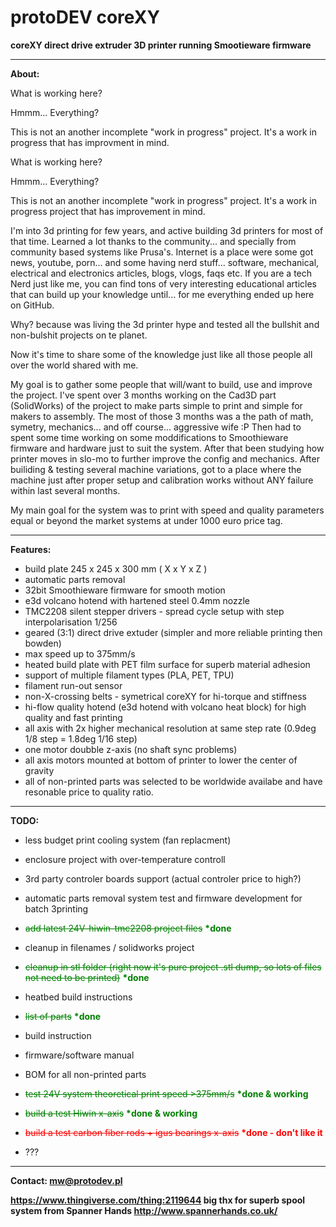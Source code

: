 # protoDEV coreXY
<b>coreXY direct drive extruder 3D printer running Smootieware firmware</b>

-------------------------------------------------------------------------------------------- 

<b>About:</b>
 
 What is working here?
 
 Hmmm... Everything? 
 
 This is not an another incomplete "work in progress" project.
 It's a work in progress that has improvment in mind.
 
 What is working here? 

 Hmmm... Everything? 

 This is not an another incomplete "work in progress" project. It's a work in progress project that has improvement in mind. 

 I'm into 3d printing for few years, and active building 3d printers for most of that time. Learned a lot thanks to the community... 
 and specially from community based systems like Prusa's. Internet is a place were some got news, youtube, porn... 
 and some having nerd stuff... software, mechanical, electrical and electronics articles, blogs, vlogs, faqs etc. 
 If you are a tech Nerd just like me, you can find tons of very interesting educational articles that can build up your knowledge until... 
 for me everything ended up here on GitHub. 
 
 Why? because was living the 3d printer hype and tested all the bullshit and non-bulshit projects on te planet. 

 Now it's time to share some of the knowledge just like all those people all over the world shared with me. 
 
 My goal is to gather some people that will/want to build, use and improve the project.
 I've spent over 3 months working on the Cad3D part (SolidWorks) of the project to make parts simple to print and simple for makers to assembly.
 The most of those 3 months was a the path of math, symetry, mechanics... and off course... aggressive wife :P
 Then had to spent some time working on some moddifications to Smoothieware firmware and hardware just to suit the system.
 After that been studying how printer moves in slo-mo to further improve the config and mechanics.
 After builiding & testing several machine variations, got to a place where the machine just after proper setup and calibration works without ANY failure within last several months.
 
 My main goal for the system was to print with speed and quality parameters equal or beyond the market systems at under 1000 euro price tag. 
 
-------------------------------------------------------------------------------------------- 
 
<b>Features:</b>

 * build plate 245 x 245 x 300 mm ( X x Y x Z )
 * automatic parts removal 
 * 32bit Smoothieware firmware for smooth motion
 * e3d volcano hotend with hartened steel 0.4mm nozzle
 * TMC2208 silent stepper drivers - spread cycle setup with step interpolarisation 1/256 
 * geared (3:1) direct drive extuder (simpler and more reliable printing then bowden)
 * max speed up to 375mm/s 
 * heated build plate with PET film surface for superb material adhesion 
 * support of multiple filament types (PLA, PET, TPU)
 * filament run-out sensor
 * non-X-crossing belts - symetrical coreXY for hi-torque and stiffness
 * hi-flow quality hotend (e3d hotend with volcano heat block) for high quality and fast printing
 * all axis with 2x higher mechanical resolution at same step rate (0.9deg 1/8 step = 1.8deg 1/16 step)
 * one motor doubble z-axis (no shaft sync problems)
 * all axis motors mounted at bottom of printer to lower the center of gravity  
 * all of non-printed parts was selected to be worldwide availabe and have resonable price to quality ratio.

-------------------------------------------------------------------------------------------- 
 
<b>TODO:</b>

 * less budget print cooling system (fan replacment)
 
 * enclosure project with over-temperature controll
 
 * 3rd party controler boards support (actual controler price to high?)
 
 * automatic parts removal system test and firmware development for batch 3printing
 
 * <font color="green"><s>add latest 24V-hiwin-tmc2208 project files</s> <b>*done</b></font> 
 
 * cleanup in filenames / solidworks project
 
 * <font color="green"><s>cleanup in stl folder (right now it's pure project .stl dump, so lots of files not need to be printed)</s> <b>*done</b></font>
 
 * heatbed build instructions
 
 * <font color="green"><s>list of parts</s> <b>*done</b></font>
 
 * build instruction
 
 * firmware/software manual
 
 * BOM for all non-printed parts
 
*  <font color="green"><s>test 24V system theoretical print speed >375mm/s</s> <b>*done & working</b></font>
 
 * <font color="green"><s>build a test Hiwin x-axis</s> <b>*done & working</b></font>
 
*  <font color="red"><s>build a test carbon fiber rods + igus bearings x-axis</s> <b>*done - don't like it</b></font>
 
 * ???

--------------------------------------------------------------------------------------------
 
<b>Contact: mw@protodev.pl</b>

<b>https://www.thingiverse.com/thing:2119644 big thx for superb spool system from Spanner Hands http://www.spannerhands.co.uk/<b>
 
